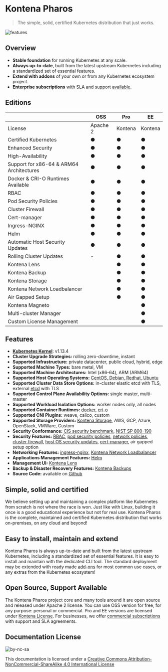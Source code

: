 # Kontena Pharos

> The simple, solid, certified Kubernetes distribution that just works.

![features](https://kontena.io/images/pharos-features.svg)

## Overview

- **Stable foundation** for running Kubernetes at any scale.
- **Always up-to-date**, built from the latest upstream Kubernetes including a standardized set of essential features.
- **Extend with addons** of your own or from any Kubernetes ecosystem project.
- **Enterprise subscriptions** with SLA and support [available](https://kontena.io/pharos#pricing).

## Editions

|                       | OSS | Pro | EE |
| --------------------- | --- | --- | -- |
| License               | Apache 2  | Kontena | Kontena |
| Certified Kubernetes  | ●   | ●   | ● |
| Enhanced Security     | ●   | ●   | ● |
| High-Availability | ● | ● | ● |
| Support for x86-64 & ARM64 Architectures | ● | ● | ● |
| Docker & CRI-O Runtimes Available | ● | ● | ● |
| RBAC | ● | ● | ● |
| Pod Security Policies | ● | ● | ● |
| Cluster Firewall | ● | ● | ● |
| Cert-manager | ● | ● | ● |
| Ingress-NGINX | ● | ● | ● |
| Helm | ● | ● | ● |
| Automatic Host Security Updates | ● | ● | ● |
| Rolling Cluster Updates       | -   | ●   | ● |
| Kontena Lens          |     | ●   | ● |
| Kontena Backup        |     | ●   | ● |
| Kontena Storage       |     | ●   | ● |
| Kontena Network Loadbalancer |     | ●   | ● |
| Air Gapped Setup      |     | ●   | ● |
| Kontena Magneto       |     |     | ● |
| Multi-cluster Manager |     |     | ● |
| Custom License Management |     |     | ● |

## Features

- **[Kubernetes Kernel](https://github.com/kubernetes/kubernetes)**: v1.13.4
- **Cluster Upgrade Strategies:** rolling zero-downtime, instant
- **Supported Infrastructure:** private datacenter, public cloud, hybrid, edge
- **Supported Machine Types:** bare metal, VM
- **Supported Machine Architectures:** Intel (x86-64), ARM (ARM64)
- **Supported Host Operating Systems:** [CentOS, Debian, Redhat, Ubuntu](requirements.md)
- **Supported Cluster Data Store Options:** in-cluster elastic etcd with TLS, external [etcd](https://coreos.com/etcd/) with TLS
- **Supported Control Plane Availability Options:** single master, multi-master
- **Supported Workload Isolation Options:** worker nodes only, all nodes
- **Supported Container Runtimes:** [docker](https://mobyproject.org/), [cri-o](http://cri-o.io/)
- **Supported CNI Plugins:** weave, calico, custom
- **Supported Storage Providers:** [Kontena Storage](addons/kontena-storage.md), AWS, GCP, Azure, OpenStack, VMWare, Custom
- **Security Conformance:** [CIS security benchmark](https://www.cisecurity.org/benchmark/kubernetes/), [NIST SP 800-190](https://csrc.nist.gov/publications/detail/sp/800-190/final)
- **Security Features:** [RBAC](https://kubernetes.io/docs/admin/authorization/rbac/), [pod security policies](https://kubernetes.io/docs/concepts/policy/pod-security-policy/), [network policies](https://kubernetes.io/docs/concepts/services-networking/network-policies/), [cluster firewall](networking/README.md#firewalld), [host OS security updates](addons/host-upgrades.md), [cert-manager](addons/cert-manager.md), air gapped setup option
- **Networking Features:** [ingress-nginx](addons/ingress-nginx.md), [Kontena Network Loadbalancer](addons/kontena-network-lb.md)
- **Applications Management Features:** [Helm](addons/helm.md)
- **Management UI:** [Kontena Lens](addons/kontena-lens.md)
- **Backup & Disaster Recovery Features:** [Kontena Backups](addons/kontena-backup.md)
- **Source Code:** available on [Github](https://github.com/kontena/pharos-cluster/)

## Simple, solid and certified

We believe setting up and maintaining a complex platform like Kubernetes from scratch is not where the race is won. Just like with Linux, building it once is a good educational experience but not for real use. Kontena Pharos is the complete, maintained and certified Kubernetes distribution that works on-premises, on any cloud and beyond!

## Easy to install, maintain and extend

Kontena Pharos is always up-to-date and built from the latest upstream Kubernetes, including a standardized set of essential features. It is easy to install and maintain with the dedicated CLI tool. The standard deployment may be extended with ready made [add-ons](addons/README.md) for most common use cases, or any extras from the Kubernetes ecosystem!

## Open Source, Support Available

The Kontena Pharos project core and many tools around it are open source and released under Apache 2 license. You can use OSS version for free, for any purpose: personal or commercial. Pro and EE versions are licensed under [Kontena License](https://github.com/kontena/pharos-cluster/blob/master/licenses/KONTENA.md). For businesses, we offer [commercial subscriptions](https://kontena.io/pharos/#pricing) with support and SLA agreements.

## Documentation License

![by-nc-sa](https://i.creativecommons.org/l/by-nc-sa/4.0/88x31.png)

This documentation is licensed under a [Creative Commons Attribution-NonCommercial-ShareAlike 4.0 International License](http://creativecommons.org/licenses/by-nc-sa/4.0/)
